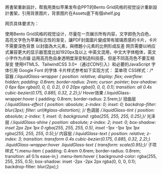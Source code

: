將書架重新設計，帮我用类似苹果发布会PPT的Bento Grid风格的视觉设计重新設計書架，引用背景图片，背景图片在Assets底下有個shelf.jpg

网页具体要求为：

使用Bento Grid风格的视觉设计，尽量在一页展示所有内容，文字颜色为白色，高亮文字色为苹果标志性的渐变，讓PDF封面圖片變成带有玻璃质感的卡片，卡片不需要深色背景
以封面為大元素，與標題小元素的比例形成反差
网页需要以响应式兼容更大的显示器宽度比如1920px及以上
中英文混用，中文大字体粗体，英文小字作为点缀
运用高亮色自身透明度渐变制造科技感，但是不同高亮色不要互相渐变
使用HTML5、TailwindCSS 3.0+（通过CDN引入）和必要的JavaScript
字体引用 Google Font 的字体
卡片样式参考如下实现方式：
菜单项
CSS样式：/* 容器 */.liquidGlass-wrapper { position: relative;
display: flex;
overflow: hidden; padding: 0.6rem; border-radius: 2rem; cursor: pointer; box-shadow: 0 6px 6px rgba(0, 0, 0, 0.2), 0 0 20px rgba(0, 0, 0, 0.1); transition: all 0.4s cubic-bezier(0.175, 0.885, 0.32, 2.2);}/* Hover效果 /.liquidGlass-wrapper:hover { padding: 0.8rem; border-radius: 2.5rem;}/ 扭曲层 */.liquidGlass-effect {
position: absolute; z-index: 0; inset: 0; backdrop-filter: blur(3px); filter: url(#glass-distortion);
}/* 色调层 */.liquidGlass-tint {
position: absolute; z-index: 1; inset: 0; background: rgba(255, 255, 255, 0.25);}/* 光泽层 */.liquidGlass-shine {
position: absolute; z-index: 2; inset: 0; box-shadow: inset 2px 2px 1px 0 rgba(255, 255, 255, 0.5), inset -1px -1px 1px 1px rgba(255, 255, 255, 0.5);}/* 内容层 */.liquidGlass-text {
position: relative; z-index: 3; transition: transform 0.4s cubic-bezier(0.175, 0.885, 0.32, 2.2);}
.liquidGlass-wrapper:hover .liquidGlass-text { transform: scale(0.95);}/* 子项样式 */.menu-item { padding: 0.4rem 0.6rem; border-radius: 0.8rem; transition: all 0.1s ease-in;}
.menu-item:hover { background-color: rgba(255, 255, 255, 0.5); box-shadow: inset -2px -2px 2px rgba(0, 0, 0, 0.1); backdrop-filter: blur(2px);}